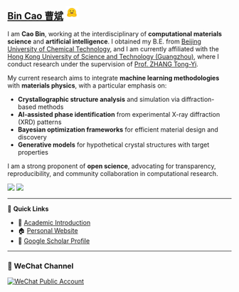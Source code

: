 

## [Bin Cao 曹斌](http://www.caobin.asia/) <img src="./logo.jpeg" alt="Logo" width="30" height="30">

I am **Cao Bin**, working at the interdisciplinary of **computational materials science** and **artificial intelligence**. I obtained my B.E. from [Beijing University of Chemical Technology](https://www.buct.edu.cn/main.htm), and I am currently affiliated with the [Hong Kong University of Science and Technology (Guangzhou)](https://www.hkust-gz.edu.cn/), where I conduct research under the supervision of [Prof. ZHANG Tong-Yi](https://english.casad.cas.cn/members/casm/dots/202404/t20240418_660476.html).

My current research aims to integrate **machine learning methodologies** with **materials physics**, with a particular emphasis on:

* **Crystallographic structure analysis** and simulation via diffraction-based methods
* **AI-assisted phase identification** from experimental X-ray diffraction (XRD) patterns
* **Bayesian optimization frameworks** for efficient material design and discovery
* **Generative models** for hypothetical crystal structures with target properties

I am a strong proponent of **open science**, advocating for transparency, reproducibility, and community collaboration in computational research.

<p>
  <img src="https://github-readme-stats.vercel.app/api?username=Bin-Cao&show_icons=true&theme=default" width="300" />
  <img src="https://github-readme-streak-stats.herokuapp.com/?user=Bin-Cao" width="320" />
</p>

---

📌 **Quick Links**

* 🔬 [Academic Introduction](https://bin-cao.github.io/caobin/)
* 🏠 [Personal Website](http://www.caobin.asia/)
* 📖 [Google Scholar Profile](https://scholar.google.com/citations?user=XXCuRdoAAAAJ&hl=zh-CN&authuser=1)

---



### 📣 WeChat Channel

<a href="https://mp.weixin.qq.com/s/4etGcIri-AXUT5GAKL0cJg" target="_blank">
  <img width="210" height="70" alt="WeChat Public Account" src="https://github.com/Bin-Cao/Bin-Cao/assets/86995074/461ad549-551f-45ad-8fe4-0ec717917a1d">
</a>

